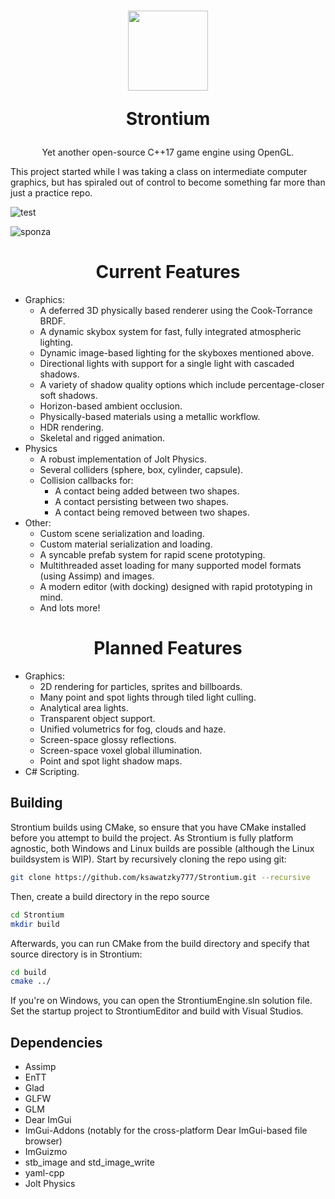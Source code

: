 <h1 align="center"><img align="center" src="https://github.com/ksawatzky777/Strontium/blob/main/media/strontium.png" width="128px"/>

Strontium

</h1>
<p align="center"> Yet another open-source C++17 game engine using OpenGL. </p>
This project started while I was taking a class on intermediate computer graphics, but has spiraled out of control to become something far more than just a practice repo.

![test](https://github.com/ksawatzky777/SciRender/blob/main/media/testscene.png)

![sponza](https://github.com/ksawatzky777/SciRender/blob/main/media/sponza.png)

### <h1 align="center">Current Features</h1>
- Graphics:
  - A deferred 3D physically based renderer using the Cook-Torrance BRDF.
  - A dynamic skybox system for fast, fully integrated atmospheric lighting.
  - Dynamic image-based lighting for the skyboxes mentioned above.
  - Directional lights with support for a single light with cascaded shadows.
  - A variety of shadow quality options which include percentage-closer soft shadows.
  - Horizon-based ambient occlusion.
  - Physically-based materials using a metallic workflow.
  - HDR rendering.
  - Skeletal and rigged animation.
- Physics
  - A robust implementation of Jolt Physics.
  - Several colliders (sphere, box, cylinder, capsule).
  - Collision callbacks for:
    - A contact being added between two shapes.
    - A contact persisting between two shapes.
    - A contact being removed between two shapes.
- Other:
  - Custom scene serialization and loading.
  - Custom material serialization and loading.
  - A syncable prefab system for rapid scene prototyping.
  - Multithreaded asset loading for many supported model formats (using Assimp) and images.
  - A modern editor (with docking) designed with rapid prototyping in mind.
  - And lots more!

### <h1 align="center">Planned Features</h1>
- Graphics:
  - 2D rendering for particles, sprites and billboards.
  - Many point and spot lights through tiled light culling.
  - Analytical area lights.
  - Transparent object support.
  - Unified volumetrics for fog, clouds and haze.
  - Screen-space glossy reflections.
  - Screen-space voxel global illumination.
  - Point and spot light shadow maps.
- C# Scripting.

## Building
Strontium builds using CMake, so ensure that you have CMake installed before you attempt to build the project. As Strontium is fully platform agnostic, both Windows and Linux builds are possible (although the Linux buildsystem is WIP).
Start by recursively cloning the repo using git:
```bash
git clone https://github.com/ksawatzky777/Strontium.git --recursive
```
Then, create a build directory in the repo source
```bash
cd Strontium
mkdir build
```
Afterwards, you can run CMake from the build directory and specify that source directory is in Strontium:
```bash
cd build
cmake ../
```
If you're on Windows, you can open the StrontiumEngine.sln solution file. Set the startup project to StrontiumEditor and build with Visual Studios.

## Dependencies
- Assimp
- EnTT
- Glad
- GLFW
- GLM
- Dear ImGui
- ImGui-Addons (notably for the cross-platform Dear ImGui-based file browser)
- ImGuizmo
- stb_image and std_image_write
- yaml-cpp
- Jolt Physics
